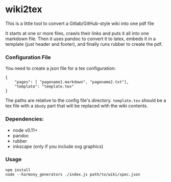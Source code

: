 wiki2tex
========

This is a little tool to convert a Gitlab/GitHub-style wiki into one pdf file

It starts at one or more files, crawls their links and puts it all into one markdown file.
Then it uses pandoc to convert it to latex, embeds it in a template (just header and footer),
and finally runs rubber to create the pdf.

### Configuration File

You need to create a json file for a tex configuration:

    {
        "pages": [ "pagename1.markdown", "pagename2.txt"],
        "template": "template.tex"
    }

The paths are relative to the config file's directory. `template.tex` should be a tex file with a `$body` part that will be replaced with the wiki contents.

### Dependencies:

* node v0.11+
* pandoc
* rubber
* inkscape (only if you include svg graphics)

### Usage

    npm install
    node --harmony_generators ./index.js path/to/wiki/spec.json
